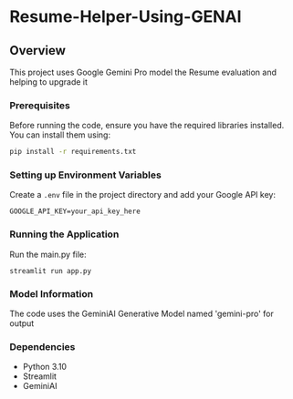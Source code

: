 # Resume-Helper-Using-GENAI

## Overview
This project uses Google Gemini Pro model the Resume evaluation and helping to upgrade it 

### Prerequisites

Before running the code, ensure you have the required libraries installed. You can install them using:

```bash
pip install -r requirements.txt
```


### Setting up Environment Variables

Create a `.env` file in the project directory and add your Google API key:

```dotenv
GOOGLE_API_KEY=your_api_key_here
```

### Running the Application
Run the main.py file:
```run
streamlit run app.py
```


### Model Information
The code uses the GeminiAI Generative Model named 'gemini-pro' for output

### Dependencies
- Python 3.10
- Streamlit
- GeminiAI
